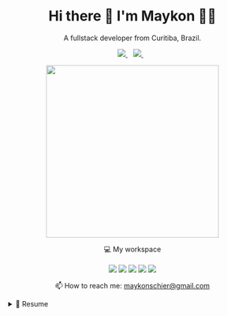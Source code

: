 

<h1 align='center'>
  Hi there 👋 I'm Maykon 👨‍💻
</h1>

<p align='center'>
  A fullstack developer from Curitiba, Brazil.
</p>



<p align='center'>
  
  <a href="https://www.linkedin.com/in/maykonschier/">
    <img src="https://img.shields.io/badge/linkedin-%230077B5.svg?&style=for-the-badge&logo=linkedin&logoColor=white" />
  </a>&nbsp;&nbsp;
  <a href="https://instagram.com/konschier/">
    <img src="https://img.shields.io/badge/instagram-%23E4405F.svg?&style=for-the-badge&logo=instagram&logoColor=white" />        
  </a>&nbsp;&nbsp;
  
</p>

<p align='center'>
  <a href="#"><img src="https://github-readme-stats.vercel.app/api?username=konschier&show_icons=true&count_private=true&theme=dark" width="350"></a>
</p>

<p align='center'>
  💻 My workspace<br/><br/>
  <img src="https://img.shields.io/badge/Debian-A81D33?style=for-the-badge&logo=debian&logoColor=white" />
  <img src="https://img.shields.io/badge/windows-%230078D6.svg?&style=for-the-badge&logo=windows&logoColor=white" />
  <img src="https://img.shields.io/badge/intel-core%20i5%209th-%230071C5.svg?&style=for-the-badge&logo=intel&logoColor=white" />
  <img src="https://img.shields.io/badge/RAM-8GB-%230071C5.svg?&style=for-the-badge&logoColor=white" />
  <img src="https://img.shields.io/badge/nvidia-gtx%201650-%2376B900.svg?&style=for-the-badge&logo=nvidia&logoColor=white" />
</p>


<p align='center'>
  📫 How to reach me: <a href='mailto:maykonschier@gmail.com'>maykonschier@gmail.com</a>
</p>

<details>
  <summary>📃 Resume</summary>


## Education

- 📖 **Computer Systems Analyst**\
📆 2020 - Moment\
📍 **Uniandrade** - Curitiba, Brazil
  
- 📖 **Electronics**\
📆 2026 - 2017\
📍 **SENAI** - Curitiba, Brazil

## Experience

<img align="right" src="https://img.shields.io/badge/Xamarin%20Forms-3498DB?logo=xamarin&logoColor=white" />

- 👨‍💻 **Python Developer**\
📆 2021 - Moment\
📍 **Global Hitss** - Rio de Janeiro/RJ, Brazil

<img align="right" src=src="https://img.shields.io/badge/python-%2314354C.svg?style=for-the-badge&logo=python&logoColor=white" />
<img align="right" src="https://img.shields.io/badge/flask-%23000.svg?style=for-the-badge&logo=flask&logoColor=white" />
<img align="right" src="https://img.shields.io/badge/AWS-%23FF9900.svg?style=for-the-badge&logo=amazon-aws&logoColor=white" />
<img align="right" src="https://img.shields.io/badge/jenkins-%232C5263.svg?style=for-the-badge&logo=jenkins&logoColor=white" />
<img align="right" src ="https://img.shields.io/badge/MongoDB-%234ea94b.svg?style=for-the-badge&logo=mongodb&logoColor=white" />   
<img align="right" src="https://img.shields.io/badge/-ElasticSearch-005571?style=for-the-badge&logo=elasticsearch" />
     
- 👨‍💻 **Fullstack Developer**\
📆 2020 - 2021\
📍 **Flieger Software** - Curitiba/PR, Brazil

<img align="right" src="https://img.shields.io/badge/php-%23777BB4.svg?style=for-the-badge&logo=php&logoColor=white" />
<img align="right" src="https://img.shields.io/badge/html5-%23E34F26.svg?style=for-the-badge&logo=html5&logoColor=white" />
<img align="right" src="https://img.shields.io/badge/css3-%231572B6.svg?style=for-the-badge&logo=css3&logoColor=white" />
<img align="right" src="https://img.shields.io/badge/javascript-%23323330.svg?style=for-the-badge&logo=javascript&logoColor=%23F7DF1E" />
<img align="right" src="https://img.shields.io/badge/vuejs-%2335495e.svg?style=for-the-badge&logo=vue-dot-js&logoColor=%234FC08D" />

- 👨‍💻 **Backend Developer**\
📆 2020\
📍 **Proxys Group** - Curitiba/PR, Brazil

<img align="right" src="https://img.shields.io/badge/vuejs-%2335495e.svg?style=for-the-badge&logo=vue-dot-js&logoColor=%234FC08D" />
<img align="right" src="https://img.shields.io/badge/.NET-5C2D91?style=for-the-badge&logo=.net&logoColor=white" />
<img align="right" src="https://img.shields.io/badge/c%23-%23239120.svg?style=for-the-badge&logo=c-sharp&logoColor=white" />
<img align="right" src="https://img.shields.io/badge/gitlab-%23181717.svg?style=for-the-badge&logo=gitlab&logoColor=white" />


- 👨‍💻 **Freelancer**\
📆 2016 - 2020\
📍 **Schier Soluções** - Curitiba/PR, Brazil
  
<img align="right" src="https://img.shields.io/badge/php-%23777BB4.svg?style=for-the-badge&logo=php&logoColor=white" />
<img align="right" src="https://img.shields.io/badge/html5-%23E34F26.svg?style=for-the-badge&logo=html5&logoColor=white" />
<img align="right" src="https://img.shields.io/badge/css3-%231572B6.svg?style=for-the-badge&logo=css3&logoColor=white" />
<img align="right" src="https://img.shields.io/badge/javascript-%23323330.svg?style=for-the-badge&logo=javascript&logoColor=%23F7DF1E" />
<img align="right" src="https://img.shields.io/badge/vuejs-%2335495e.svg?style=for-the-badge&logo=vue-dot-js&logoColor=%234FC08D" />
<img align="right" src="https://img.shields.io/badge/react-%2320232a.svg?style=for-the-badge&logo=react&logoColor=%2361DAFB" />
<img align="right" src="https://img.shields.io/badge/python-%2314354C.svg?style=for-the-badge&logo=python&logoColor=white"/>
<img align="right" src="https://img.shields.io/badge/django-%23092E20.svg?style=for-the-badge&logo=django&logoColor=white" />
<img align="right" src="https://img.shields.io/badge/laravel-%23FF2D20.svg?style=for-the-badge&logo=laravel&logoColor=white" />
<img align="right" src="https://img.shields.io/badge/c++-%2300599C.svg?style=for-the-badge&logo=c%2B%2B&ogoColor=white"/>

<!--## Skills

<img align="right" src="https://img.shields.io/badge/(My)SQL-4479A1?logo=mysql&logoColor=white" />
<img align="right" src="https://img.shields.io/badge/BASH-4EAA25?logo=gnu-bash&logoColor=white" />
<img align="right" src="https://img.shields.io/badge/PHP-777BB4?logo=php&logoColor=white" />
<img align="right" src="https://img.shields.io/badge/Go-00ADD8?logo=go&logoColor=white" />
<img align="right" src="https://img.shields.io/badge/Python-3776AB?logo=python&logoColor=white" />
<img align="right" src="https://img.shields.io/badge/C Sharp-239120?logo=c-sharp&logoColor=white" />
<img align="right" src="https://img.shields.io/badge/C++-00599C?logo=c%2B%2B&logoColor=white" />
<img align="right" src="https://img.shields.io/badge/C-A8B9CC?logo=c&logoColor=white" />

**Programming**

<img align="right" src="https://img.shields.io/badge/Arch-1793D1?logo=arch-linux&logoColor=white" />
<img align="right" src="https://img.shields.io/badge/Fedora-294172?logo=fedora&logoColor=white" />
<img align="right" src="https://img.shields.io/badge/Debian-A81D33?logo=debian&logoColor=white" />
<img align="right" src="https://img.shields.io/badge/Ubuntu-E95420?logo=ubuntu&logoColor=white" />
<img align="right" src="https://img.shields.io/badge/Windows-0078D6?logo=windows&logoColor=white" />

**Operating Systems**

<img align="right" src="https://img.shields.io/badge/English-B2-blue?logo=data:image/svg%2bxml;base64,PHN2ZyB4bWxucz0iaHR0cDovL3d3dy53My5vcmcvMjAwMC9zdmciIGlkPSJmbGFnLWljb24tY3NzLWdiLWVuZyIgdmlld0JveD0iMCAwIDY0MCA0ODAiPgogIDxwYXRoIGZpbGw9IiNmZmYiIGQ9Ik0wIDBoNjQwdjQ4MEgweiIvPgogIDxwYXRoIGZpbGw9IiNjZTExMjQiIGQ9Ik0yODEuNiAwaDc2Ljh2NDgwaC03Ni44eiIvPgogIDxwYXRoIGZpbGw9IiNjZTExMjQiIGQ9Ik0wIDIwMS42aDY0MHY3Ni44SDB6Ii8+Cjwvc3ZnPgo=" />
<img align="right" src="https://img.shields.io/badge/Italian-mother tongue-green?logo=data:image/svg%2bxml;base64,PHN2ZyB4bWxucz0iaHR0cDovL3d3dy53My5vcmcvMjAwMC9zdmciIGlkPSJmbGFnLWljb24tY3NzLWl0IiB2aWV3Qm94PSIwIDAgNjQwIDQ4MCI+DQogIDxnIGZpbGwtcnVsZT0iZXZlbm9kZCIgc3Ryb2tlLXdpZHRoPSIxcHQiPg0KICAgIDxwYXRoIGZpbGw9IiNmZmYiIGQ9Ik0wIDBoNjQwdjQ4MEgweiIvPg0KICAgIDxwYXRoIGZpbGw9IiMwMDkyNDYiIGQ9Ik0wIDBoMjEzLjN2NDgwSDB6Ii8+DQogICAgPHBhdGggZmlsbD0iI2NlMmIzNyIgZD0iTTQyNi43IDBINjQwdjQ4MEg0MjYuN3oiLz4NCiAgPC9nPg0KPC9zdmc+" />

-->

</details>
